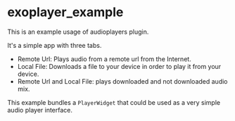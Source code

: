 # exoplayer_example

This is an example usage of audioplayers plugin.

It's a simple app with three tabs.

 - Remote Url: Plays audio from a remote url from the Internet.
 - Local File: Downloads a file to your device in order to play it from your device.
 - Remote Url and Local File: plays downloaded and not downloaded audio mix.

This example bundles a `PlayerWidget` that could be used as a very simple audio player interface.
